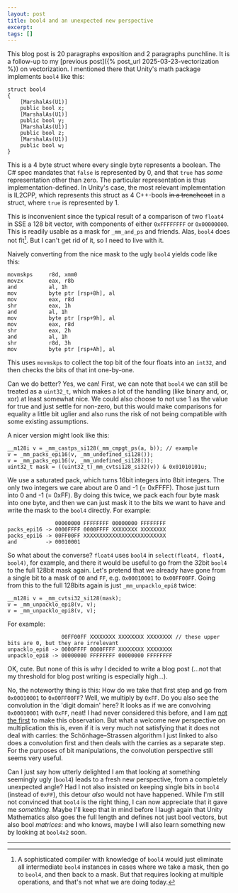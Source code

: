 ```yaml
---
layout: post
title: bool4 and an unexpected new perspective
excerpt:
tags: []
---
```


This blog post is 20 paragraphs exposition and 2 paragraphs punchline. It is a follow-up to my [previous post]({% post_url 2025-03-23-vectorization %}) on vectorization. I mentioned there that Unity's math package implements `bool4` like this:
```
struct bool4
{
    [MarshalAs(U1)]
    public bool x;
    [MarshalAs(U1)]
    public bool y;
    [MarshalAs(U1)]
    public bool z;
    [MarshalAs(U1)]
    public bool w;
}
```
This is a 4 byte struct where every single byte represents a boolean. The C# spec mandates that `false` is represented by 0, and that `true` has _some_ representation other than zero. The particular representation is thus implementation-defined. In Unity's case, the most relevant implementation is IL2CPP, which represents this struct as 4 C++-bools ~~in a trenchcoat~~ in a struct, where `true` is represented by 1.

This is inconvenient since the typical result of a comparison of two `float4` in SSE a 128 bit vector, with components of either `0xFFFFFFFF` or `0x00000000`. This is readily usable as a mask for `_mm_and_ps` and friends. Alas, `bool4` does not fit[^fusion]. But I can't get rid of it, so I need to live with it.

Naively converting from the nice mask to the ugly `bool4` yields code like this:

```
movmskps     r8d, xmm0
movzx        eax, r8b
and          al, 1h
mov          byte ptr [rsp+8h], al
mov          eax, r8d
shr          eax, 1h
and          al, 1h
mov          byte ptr [rsp+9h], al
mov          eax, r8d
shr          eax, 2h
and          al, 1h
shr          r8d, 3h
mov          byte ptr [rsp+Ah], al
```

This uses `movmskps` to collect the top bit of the four floats into an `int32`, and then checks the bits of that int one-by-one.

Can we do better? Yes, we can! First, we can note that `bool4` we can still be treated as a `uint32_t`, which makes a lot of the handling (like binary and, or, xor) at least somewhat nice. We could also choose to not use 1 as the value for true and just settle for non-zero, but this would make comparisons for equality a little bit uglier and also runs the risk of not being compatible with some existing assumptions.

A nicer version might look like this:
```
__m128i v = _mm_castps_si128(_mm_cmpgt_ps(a, b)); // example
v = _mm_packs_epi16(v, _mm_undefined_si128());
v = _mm_packs_epi16(v, _mm_undefined_si128());
uint32_t mask = ((uint32_t)_mm_cvtsi128_si32(v)) & 0x01010101u;
```
We use a saturated pack, which turns 16bit integers into 8bit integers. The only two integers we care about are 0 and -1 (= 0xFFFF). Those just turn into 0 and -1 (= 0xFF). By doing this twice, we pack each four byte mask into one byte, and then we can just mask it to the bits we want to have and write the mask to the `bool4` directly. For example:
```
               00000000 FFFFFFFF 00000000 FFFFFFFF
packs_epi16 -> 0000FFFF 0000FFFF XXXXXXXX XXXXXXXX
packs_epi16 -> 00FF00FF XXXXXXXXXXXXXXXXXXXXXXXXXX
and         -> 00010001
```

So what about the converse? `float4` uses `bool4` in `select(float4, float4, bool4)`, for example, and there it would be useful to go from the 32bit `bool4` to the full 128bit mask again. Let's pretend that we already have gone from a single bit to a mask of `00` and `FF`, e.g. `0x00010001` to `0x00FF00FF`. Going from this to the full 128bits again is just `_mm_unpacklo_epi8` twice:
```
__m128i v = _mm_cvtsi32_si128(mask);
v = _mm_unpacklo_epi8(v, v);
v = _mm_unpacklo_epi8(v, v);
```

For example:
```
                 00FF00FF XXXXXXXX XXXXXXXX XXXXXXXX // these upper bits are 0, but they are irrelevant
unpacklo_epi8 -> 0000FFFF 0000FFFF XXXXXXXX XXXXXXXX
unpacklo_epi8 -> 00000000 FFFFFFFF 00000000 FFFFFFFF
```

OK, cute. But none of this is why I decided to write a blog post (...not that my threshold for blog post writing is especially high...).

No, the noteworthy thing is this: How do we take that first step and go from `0x00010001` to `0x00FF00FF`? Well, we multiply by `0xFF`. Do you also see the convolution in the 'digit domain' here? It looks as if we are convolving `0x00010001` with `0xFF`, neat! I had never considered this before, and I am [not the first](https://en.wikipedia.org/wiki/Sch%C3%B6nhage%E2%80%93Strassen_algorithm) to make this observation. But what a welcome new perspective on multiplication this is, even if it is very much not satisfying that it does not deal with carries: the Schönhage–Strassen algorithm I just linked to also does a convolution first and then deals with the carries as a separate step. For the purposes of bit manipulations, the convolution perspective still seems very useful.

Can I just say how utterly delighted I am that looking at something seemingly ugly (`bool4`) leads to a fresh new perspective, from a completely unexpected angle? Had I not also insisted on keeping single bits in `bool4` (instead of `0xFF`), this detour _also_ would not have happened. While I'm still not convinced that `bool4` is the right thing, I can now appreciate that it gave me _something_. Maybe I'll keep that in mind before I laugh again that Unity Mathematics also goes the full length and defines not just bool vectors, but also bool _matrices_: and who knows, maybe I will also learn something new by looking at `bool4x2` soon.

---

[^fusion]: A sophisticated compiler with knowledge of `bool4` would just eliminate all intermediate `bool4` instances in cases where we take a mask, then go to `bool4`, and then back to a mask. But that requires looking at multiple operations, and that's not what we are doing today.